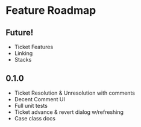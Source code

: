 # Feature Roadmap

## Future!
 * Ticket Features
  * Linking
  * Stacks

## 0.1.0
 * Ticket Resolution & Unresolution with comments
 * Decent Comment UI
 * Full unit tests
 * Ticket advance & revert dialog w/refreshing
 * Case class docs
